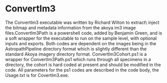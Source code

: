 # ConvertIm3
The ConvertIm3 executable was written by Richard Wilton to extract\ inject the bitmap and metadata information from the akoya im3 image files.ConvertIm3Path is a powershell code, added by Benjamin Green, and is a soft wrapper for the executable to run on the sample level, with optional inputs and exports. Both codes are dependent on the images being in the AstropathPipeline directory format which is slightly different than the standard Akoya imagery directory format. ConvertIm3Cohort.ps1 is a wrapper for ConvertIm3Path.ps1 which runs through all specimens in a directory, the cohort is hard coded at present and should be modified in the code. All parameters for the ps1 codes are described in the code body, the Usage.txt is for CovertIm3.exe. 
